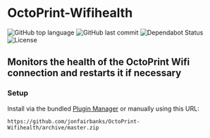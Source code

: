 # OctoPrint-Wifihealth

![GitHub top language](https://img.shields.io/github/languages/top/jonfairbanks/OctoPrint-Wifihealth.svg)
![GitHub last commit](https://img.shields.io/github/last-commit/jonfairbanks/OctoPrint-Wifihealth.svg)
![Dependabot Status](https://camo.githubusercontent.com/35a144257b9aec7d472244f972d918c3926d5518/68747470733a2f2f6170692e646570656e6461626f742e636f6d2f6261646765732f7374617475733f686f73743d676974687562267265706f3d79737331342f6d757369637368617265)
![License](https://img.shields.io/github/license/jonfairbanks/OctoPrint-Wifihealth.svg?style=flat)

## Monitors the health of the OctoPrint Wifi connection and restarts it if necessary

### Setup

Install via the bundled [Plugin Manager](https://docs.octoprint.org/en/master/bundledplugins/pluginmanager.html)
or manually using this URL:

    https://github.com/jonfairbanks/OctoPrint-Wifihealth/archive/master.zip